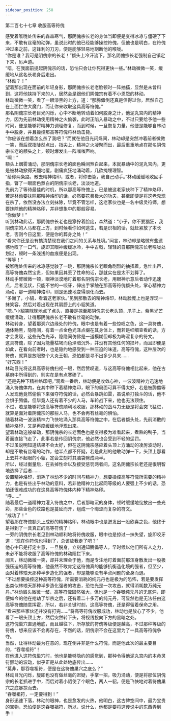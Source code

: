 ```yaml
---
sidebar_position: 258
---
```

 第二百七十七章 收服高等符傀


感受着喉咙处传来的森森寒气，那阴傀宗长老的身体当即便是变得冰凉与僵硬了下来，不敢有丝毫的动弹，虽说此时的他已经能够操控符傀，但他也是明白，在符傀冲过来之前，这锋利的刀刃，便是能够轻易地割断他的喉咙。  
“你是谁？我可是阴傀宗的长老！”额头上冷汗流下，那名阴傀宗长老强制自己镇定下来，厉声道。  
“唔，在我面前提起阴傀宗的话，恐怕只会让你死得更快一些。”林动微微一笑，缓缓地从这名长老身后走出。  
“林动？！”  
望着那出现在面前的年轻身影，那阴傀宗长老老脸顿时一阵抽搐，显然是未曾料到，这将他挟持下来的人，居然会是跟他们阴傀宗有着不小恩怨的林动。  
林动微微一笑，看了一眼漆黑的上方，道：“那腾儡倒还真是信得过你，居然自己在上面拦住大魔门，而让你来收取这具高等符傀。”  
那名阴傀宗长老目光闪烁，心中不断地转动着如何脱身之计，他泥丸宫内的精神力，因为先前林动使用精神之火偷袭，此时正陷入暴动之中，不过只要给予他一些时间，便是能够将精神力调理修复，而到时候，一旦恢复力量，他便是能够自林动手中脱身，并且操控那高等符傀将林动击毙。  
“你应该在想着怎么杀了我吧？”而就在他目光闪烁间，林动却是突然冲着前者微微一笑，而后双指陡然点出，指尖上，精神之火凝聚而出，最后重重地点在那名阴傀宗长老的额头之上，顿时爆发出一阵嗤嗤声响。  
“啊！”  
额头上烟雾涌动，那阴傀宗长老的面色瞬间煞白起来，本就暴动中的泥丸宫内，更是被林动掀得天翻地覆，剧痛疯狂地涌动着，几欲掩埋理智。  
“给你两条路，散去精神烙印，或者，将你击毙，我自己动手。”林动缓缓地收回手指，瞥了一眼面色煞白的阴傀宗长老，淡淡地道。  
先前为了等待最佳的时机，所以那高等符傀上，已是被这老家伙种下了精神烙印，若是林动要抹除那精神烙印的话，必然要花费极大的功夫，甚至即便是将这老鬼现在杀了，依然没办法立刻抹除，毕竟不管怎样，这老家伙也是一名中级灵符师，想要抹除他的精神烙印，并非想象中的那般容易。  
“你做梦！”  
听到林动此话，那阴傀宗长老也是狰狞着脸庞，森然道：“小子，你不要猖狂，我阴傀宗的人马都在上方，到时候看你如何逃生，若是识相的话，就赶紧放了本长老，否则今日这里，便是你的葬身之处！”  
“看来你还是没有搞清楚现在我们之间的关系与处境。”闻言，林动却是略微有些遗憾地叹了一口气，旋即其眼神缓缓冰冷，手中古戟，轻轻的自那阴傀宗长老喉咙处划过，顿时一条浅浅的血痕便是出现。  
“等等！”  
被喉咙处传来的冰凉感觉骇了一跳，那阴傀宗长老眼角剧烈的抽搐着，急忙出声，高等符傀森然宝贵，但如果因其丢了性命的话，那就实在是太不划算了。  
林动手臂微微一顿，眼神淡漠地盯着那名阴傀宗长老，用眼神示意后者动作迅速点，后者见状，只能不甘的一咬牙，伸出手掌触在那高等符傀额头处，掌心精神力涌动，那一道精神烙印，则是迅速地变得淡化而去。  
“多谢了，小貂，看着这老家伙。”见到那散去的精神烙印，林动脸庞上也是浮现一抹笑容，然后对着出现在其肩膀上的小貂笑道。  
“嗯。”小貂笑眯眯地点了点头，直接是掠至那阴傀宗长老头顶，爪子上，紫黑光芒缓缓涌动，让得那阴傀宗长老不敢有丝毫的动弹。  
林动转身，望着那洞穴边缘处的符傀，眼中也是有着一些惊叹之色，这一具符傀，通体黝黑，隐隐间，有着一点金色光泽点缀在其身体上，而若是细细查看的话，方才会发现，这些光色光泽，隐隐间仿佛是一道模糊但却极为晦涩复杂的符文。  
这具符傀，除了因为能量枯竭而色泽暗沉外，并没有其他任何的损坏，而且即便是如此，在看向前者时，也是隐约地感受到一种压迫的味道，高等符傀，这种层次的符傀，就算是放眼整个大炎王朝，恐怕都是寻不出多少具来……  
“好东西！”  
林动目光将这具高等符傀扫视一眼，然后赞叹道，与这高等符傀相比起来，他在古墓府中所得到的，则实在是有点寒碜了。  
“还是先种下精神烙印吧。”观看一番后，林动便是收敛心神，一波波精神力迅速地涌入符傀体内，在其中种下着精神烙印，眼下的局面可算不得太好，若是被腾儡等人发现他竟然偷偷下来强夺符傀的话，必然会暴跳如雷，虽说单打独斗的话，他不会惧于腾儡，但毕竟人还有着不少的人马，车轮战下来，他也无法顶住。  
不过，若是能够将这高等符傀顺利地收服，那林动的战斗力无疑是将会突飞猛进，就算是面对着阴傀宗的那些人马，也不会再有丝毫的惧怕。  
随着林动一波波精神力飞快地涌入那具高等符傀之中，在后者额头处，先前消散的精神烙印，又是再度缓缓地浮现出来。  
望着林动这般举动，那阴傀宗的长老面色也是变得极为难看起来，煮熟的鸭子，当着面直接飞走了，此事若是传回阴傀宗，他必然也会受到不轻的惩罚。  
不过虽说明知道结果不会太好，但在这阴傀宗感应着头顶上方涌动的凌厉波动时，却是不敢有丝毫的动作，他半点都不怀疑，若是此刻的他敢动弹一下，头顶上那看上去并不起眼的小貂，定会立刻将其脑袋劈成两半。  
所以，经过衡量后，在丢掉性命以及接受惩罚两者间，这名阴傀宗长老还是很明智地选择了后者……  
设置精神烙印，消耗了林动不少的时间与精神力，想要操控高等符傀所需要的精神力，也是有些出乎林动的意料，若非他精神力比起同等级的人要强上不少的话，恐怕还很难成功的在这具高等符傀体内种下精神烙印。  
“呼……”  
随着最后一道精神力灌入符傀之中，后者那暗沉的身体，顿时缓缓地绽放出一些光彩，那些金色的纹路也是蔓延而开，组成一个晦涩而复杂的符文。  
“成功了！”  
望着那在符傀额头上成形的精神烙印，林动眼中也是迸发出一股欣喜之色，他终于是得到了一具真正的高等符傀了！  
一旁的阴傀宗长老见到林动顺利地将符傀收服，眼中也是掠过一抹失望，旋即咬牙道：“现在你符傀也得到了，总该放我走了吧？”  
他心中已是打定主意，一旦脱身，立刻通知腾儡等人，早时候以他们所有人之力，未必不能将收服了高等符傀的林动阻拦下来。  
闻言，林动微微一笑，却并未理会于他，而是专注地盯着面前那浑身散发出一股极强压迫的高等符傀，他虽然不敢肯定这符傀真的能够抗衡造化境的强者，但至少，面对着林琅天那种半步造化的强者，却是能够没有半点问题的全身而退。  
“不过想要操控这种高等符傀，所需要消耗的纯元丹也是极为的恐怖，若是要发挥出类似林琅天那种半步造化强者的攻击，恐怕光是一次攻击，就得消耗数万纯元丹。”林动眉头微微一皱，高等符傀固然强大，但也是一个吞噬纯元丹的无底洞，即便如今的他在抢劫了华宗之后，还有着二十多万的纯元丹，可显然也是无法任由这高等符傀随意挥霍，所以，若非关键时刻，这高等符傀，还是得留着保命之用。  
“看来那些家伙还并没有打完……”将高等符傀收服成功，林动也是放心了不少，他看了一眼头顶上方，然后突然转下头，将视线投向下方的黑暗之处。  
这符傀巢穴直通地底，而且越往下，所存放的符傀等级便是越高，不过那种等级的符傀，想来应该不会再存在，不然的话，阴傀宗不会在这里为了一具高等符傀争夺。  
当然，让得林动最为在意的，现在倒并非是什么符傀，而是他此次的最主要目的，“吞噬祖符”！  
在他进入这符傀巢穴时，他也是能够隐约的感觉到，那种令得他泥丸宫内的本命灵符颤动的波动，似乎正是从此处地底传出……  
“莫非，那吞噬祖符，便是在这符傀巢穴之底么？”  
林动目光闪烁，旋即也没有做丝毫的迟疑，手掌一招，吸力涌动，便是将那位阴傀宗的长老抓进手中，而后对着小貂使了个眼色，两人一貂，便是飞快地对着符傀巢穴之底暴掠而去。  
“吞噬祖符，一定要得到！”  
身形迅速下落，林动的眼神，也是愈发的火热，他明白，这古碑空间中，最为宝贵的宝物，恐怕便是这吞噬祖符，所以，说什么，他都是要将这传说中的东西弄到手！  
  
  
